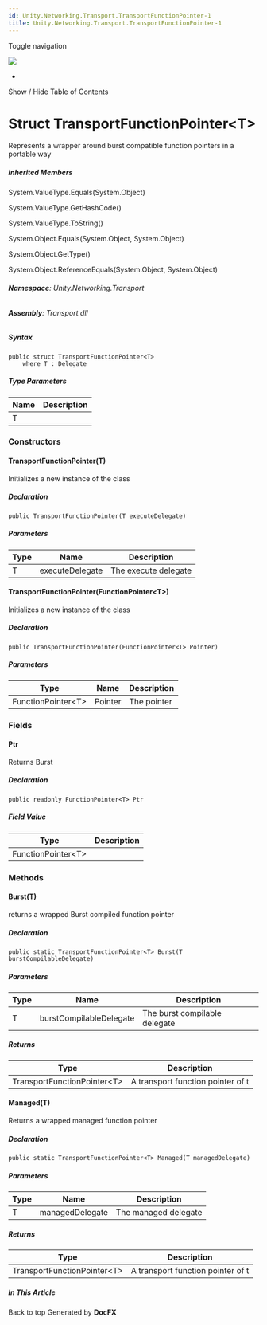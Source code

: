 ```yaml
---
id: Unity.Networking.Transport.TransportFunctionPointer-1
title: Unity.Networking.Transport.TransportFunctionPointer-1
---
```


<div id="wrapper">

<div>

<div class="container">

<div class="navbar-header">

Toggle navigation

<img src="../logo.svg" id="logo" class="svg" />

</div>

<div id="navbar" class="collapse navbar-collapse">

<div class="form-group">

</div>

</div>

</div>

<div class="subnav navbar navbar-default">

<div id="breadcrumb" class="container hide-when-search">

-   

</div>

</div>

</div>

<div class="container body-content hide-when-search" role="main">

<div class="sidenav hide-when-search">

Show / Hide Table of Contents

<div id="sidetoggle" class="sidetoggle collapse">

<div id="sidetoc">

</div>

</div>

</div>

<div class="article row grid-right">

<div class="col-md-10">

# Struct TransportFunctionPointer\<T\>

<div class="markdown level0 summary">

Represents a wrapper around burst compatible function pointers in a
portable way

</div>

<div class="markdown level0 conceptual">

</div>

<div class="inheritedMembers">

##### Inherited Members

<div>

System.ValueType.Equals(System.Object)

</div>

<div>

System.ValueType.GetHashCode()

</div>

<div>

System.ValueType.ToString()

</div>

<div>

System.Object.Equals(System.Object, System.Object)

</div>

<div>

System.Object.GetType()

</div>

<div>

System.Object.ReferenceEquals(System.Object, System.Object)

</div>

</div>

###### **Namespace**: Unity.Networking.Transport

###### **Assembly**: Transport.dll

##### Syntax

<div class="codewrapper">

``` lang-csharp
public struct TransportFunctionPointer<T>
    where T : Delegate
```

</div>

##### Type Parameters

| Name | Description |
|------|-------------|
| T    |             |

### Constructors

#### TransportFunctionPointer(T)

<div class="markdown level1 summary">

Initializes a new instance of the class

</div>

<div class="markdown level1 conceptual">

</div>

##### Declaration

<div class="codewrapper">

``` lang-csharp
public TransportFunctionPointer(T executeDelegate)
```

</div>

##### Parameters

| Type | Name            | Description          |
|------|-----------------|----------------------|
| T    | executeDelegate | The execute delegate |

#### TransportFunctionPointer(FunctionPointer\<T\>)

<div class="markdown level1 summary">

Initializes a new instance of the class

</div>

<div class="markdown level1 conceptual">

</div>

##### Declaration

<div class="codewrapper">

``` lang-csharp
public TransportFunctionPointer(FunctionPointer<T> Pointer)
```

</div>

##### Parameters

| Type                 | Name    | Description |
|----------------------|---------|-------------|
| FunctionPointer\<T\> | Pointer | The pointer |

### Fields

#### Ptr

<div class="markdown level1 summary">

Returns Burst

</div>

<div class="markdown level1 conceptual">

</div>

##### Declaration

<div class="codewrapper">

``` lang-csharp
public readonly FunctionPointer<T> Ptr
```

</div>

##### Field Value

| Type                 | Description |
|----------------------|-------------|
| FunctionPointer\<T\> |             |

### Methods

#### Burst(T)

<div class="markdown level1 summary">

returns a wrapped Burst compiled function pointer

</div>

<div class="markdown level1 conceptual">

</div>

##### Declaration

<div class="codewrapper">

``` lang-csharp
public static TransportFunctionPointer<T> Burst(T burstCompilableDelegate)
```

</div>

##### Parameters

| Type | Name                    | Description                   |
|------|-------------------------|-------------------------------|
| T    | burstCompilableDelegate | The burst compilable delegate |

##### Returns

| Type                          | Description                       |
|-------------------------------|-----------------------------------|
| TransportFunctionPointer\<T\> | A transport function pointer of t |

#### Managed(T)

<div class="markdown level1 summary">

Returns a wrapped managed function pointer

</div>

<div class="markdown level1 conceptual">

</div>

##### Declaration

<div class="codewrapper">

``` lang-csharp
public static TransportFunctionPointer<T> Managed(T managedDelegate)
```

</div>

##### Parameters

| Type | Name            | Description          |
|------|-----------------|----------------------|
| T    | managedDelegate | The managed delegate |

##### Returns

| Type                          | Description                       |
|-------------------------------|-----------------------------------|
| TransportFunctionPointer\<T\> | A transport function pointer of t |

</div>

<div class="hidden-sm col-md-2" role="complementary">

<div class="sideaffix">

<div class="contribution">

</div>

##### In This Article

<div>

</div>

</div>

</div>

</div>

</div>

<div class="grad-bottom">

</div>

<div class="footer">

<div class="container">

Back to top Generated by **DocFX**

</div>

</div>

</div>
